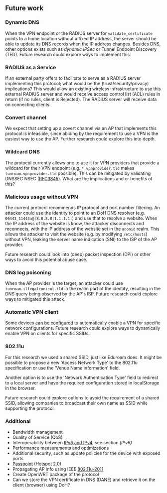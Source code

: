 ## Future work

<!--
Since the 802.1x supplicant is configured with the information of the VPN
(when no certificate validation is done),
one can generate the PEAP username from an `.ovpn` file.


### Proxy RADIUS request

We did not test the proxying of RADIUS requests

Functional 802.1x authentication server to authenticate clients at their home location



https://github.com/FreeRADIUS/freeradius-server/blob/v3.0.x/raddb/proxy.conf
https://github.com/redBorder/freeradius/blob/master/raddb/proxy.conf
https://wiki.freeradius.org/config/Proxy
https://wiki.freeradius.org/guide/request_flow.svg
https://wiki.freeradius.org/guide/Concepts

https://mrncciew.files.wordpress.com/2014/08/eap-peap-20.png
http://4.bp.blogspot.com/_F0xKISdTaPM/TJDrbWjEHJI/AAAAAAAACBI/LSjjvgCMIts/s1600/PEAP_preview.JPG
https://security.stackexchange.com/questions/154087/wpa2-with-802-1x-how-is-the-server-certificate-validated
https://gsec.hitb.org/materials/sg2018/D1%20COMMSEC%20-%20WiFi,%20Phishing%20and%20Red%20Teaming%20-%20Matteo%20Beccaro.pdf

Realms in FreeRADIUS
refer to the definitions in
[`proxy.conf`](https://github.com/FreeRADIUS/freeradius-server/blob/v3.0.x/raddb/proxy.conf).

-->



### Dynamic DNS

When the VPN endpoint or the RADIUS server for `validate_certificate`
points to a home location without a fixed IP address,
the server should be able to update its DNS records when the IP address changes.
Besides DNS,
other options exists such as *dynamic IPSec* or
Tunnel Endpoint Discovery (TED).
Future research could explore ways to implement this.


### RADIUS as a Service

If an external party offers to facilitate to serve as
a RADIUS server implementing this protocol;
what would be the (trust/security/privacy) implications?
This would allow an existing wireless infrastructure
to use this external
RADIUS server and would receive access control list (ACL) rules in return
(if no rules, client is Rejected).
The RADIUS server will receive data on connecting clients.

### Convert channel

We expect that setting up a covert channel via an AP that implements
this protocol is infeasible,
since abiding by the requirement to use a VPN is the easiest way to use
the AP.
Further research could explore this into depth.

### Wildcard DNS

The protocol currently allows one to use it for VPN providers that provide a wildcard
for their VPN endpoint
(e.g. `*.vpnprovider.tld` makes `tunroam.vpnprovider.tld` possible).
This can be mitigated by validating DNSSEC NSEC
([RFC3845](https://tools.ietf.org/html/rfc3845)).
What are the implications and or benefits of this?

### Malicious usage without VPN

The current protocol recommends IP protocol and port number filtering.
An attacker could use the identity to point to an DoH DNS resolver
(e.g. `06443_11443a@[8.8.8.8|1.1.1.1]`) and use that to resolve a website.
When the IP address of the website is know,
the attacker
disconnects and reconnects,
with the IP address of the website set in the `anonid` realm.
This allows the attacker to visit the website
(e.g. by modifying `/etc/hosts`)
without VPN,
leaking the server name indication (SNI) to the ISP of the AP provider.

Future research could look into (deep) packet inspection (DPI)
or other ways to avoid this potential abuse case.


### DNS log poisoning

When the AP provider is the target,
an attacker could use
`tunroam.illegalcontent.tld`
in the realm part of the identity,
resulting in the DNS query being observed by the AP's ISP.
Future research could explore ways to mitigated this attack.

### Automatic VPN client

Some devices
[can be configured](https://www.reddit.com/r/tasker/comments/2aml7b/howtoquestion_start_openvpn_connect_profile_when/)
to automatically enable a VPN
for specific network configurations.
Future research could explore ways to dynamically enable
VPN on clients for specific SSIDs.

### 802.11u

For this research we used a shared SSID,
just like Eduroam does.
It might be possible to propose a new
'Access Network Type' to the 802.11u specification
or use the 'Venue Name information' field.

Another option is to use the
'Network Authentication Type' field to redirect to a local server
and have the required configuration stored in localStorage in the browser.

Future research could explore options to avoid the requirement of a shared SSID,
allowing companies to broadcast their own name as SSID while supporting
the protocol.

### Additional

- Bandwidth management
- Quality of Service (QoS)
- Interoperability between [IPv6 and IPv4](https://en.wikipedia.org/wiki/IPv6_transition_mechanism), see section *[IPv6]*
- Performance measurements and optimizations
- Additional security, such as update policies for the device with exposed ports
- [Passpoint](https://www.wi-fi.org/discover-wi-fi/passpoint) (Hotspot 2.0)
- Propagating AP info using IEEE [802.11u\-2011](https://webresources.ruckuswireless.com/pdf/wp/wp-how-interworking-works.pdf)
- Create OpenWRT package of the protocol
- Can we store the VPN certificate in DNS (DANE) and retrieve it on the client (browser) using DoH?
<!--
- Additional SSID on SoC with PSK for legacy devices (IoT may not support EAP)
-->


<!--
Create a tool in JS that can runs in a browser,
that obtains the VPN (or any) certificate from DNS DANE records.


## Hotspot 2.0

Can this protocol be improved by using
[Passpoint](https://www.wi-fi.org/discover-wi-fi/passpoint) (Hotspot 2.0)?
Could it eliminate the need for a shared SSID?

No shared SSID needed. See proposal.
No password field?
Username?
-->

